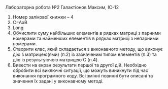 Лабораторна робота №2
Галактіонов Максим, ІС-12
1.	Номер залікової книжки – 4
2.	C=AxB
3.	Long
4.	Обчислити суму найбільших елементів в рядках матриці з парними номерами та найменших елементів в рядках матриці з непарними номерами.
5.	Створити клас, який складається з виконавчого методу, що виконує дію з матрицею(ями) (п.2) із зазначеним типом елементів (п.3) та дію із результуючою матрицею С (п.4).
6.	Вивести на екран результати першої та другої дій. Необхідно обробити всі виключні ситуації, що можуть виникнути під час виконання програмного коду. Всі змінні повинні бути описані та значення їх задані у виконавчому методі.
